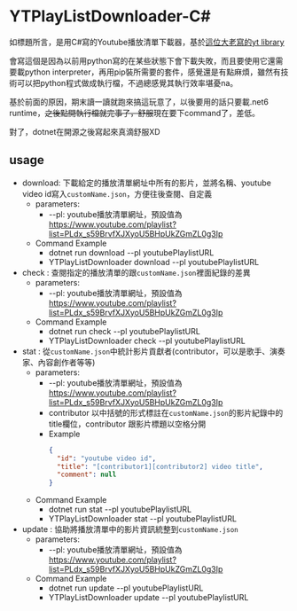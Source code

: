 # YTPlayListDownloader-C#

如標題所言，是用C#寫的Youtube播放清單下載器，基於[這位大老寫的yt library](https://github.com/Tyrrrz/YoutubeExplode)

會寫這個是因為以前用python寫的在某些狀態下會下載失敗，而且要使用它還需要載python interpreter，再用pip裝所需要的套件，感覺還是有點麻煩，雖然有技術可以把python程式做成執行檔，不過總感覺其執行效率堪憂na。

基於前面的原因，期末讀一讀就跑來搞這玩意了，以後要用的話只要載.net6 runtime，~~之後點開執行檔就完事了，舒服~~現在要下command了，差低。

對了，dotnet在開源之後寫起來真滴舒服XD

## usage
- download: 下載給定的播放清單網址中所有的影片，並將名稱、youtube video id寫入`customName.json`，方便往後查閱、自定義
  - parameters:  	
    - --pl: youtube播放清單網址，預設值為 https://www.youtube.com/playlist?list=PLdx_s59BrvfXJXyoU5BHpUkZGmZL0g3Ip
  - Command Example
    - dotnet run download --pl youtubePlaylistURL
    - YTPlayListDownloader download --pl youtubePlaylistURL
- check : 查閱指定的播放清單的跟`customName.json`裡面紀錄的差異
  - parameters:  	
    - --pl: youtube播放清單網址，預設值為 https://www.youtube.com/playlist?list=PLdx_s59BrvfXJXyoU5BHpUkZGmZL0g3Ip
  - Command Example
  	- dotnet run check --pl youtubePlaylistURL
   	- YTPlayListDownloader check --pl youtubePlaylistURL 
- stat : 從`customName.json`中統計影片貢獻者(contributor，可以是歌手、演奏家、內容創作者等等)
     - parameters:
        - --pl: youtube播放清單網址，預設值為 https://www.youtube.com/playlist?list=PLdx_s59BrvfXJXyoU5BHpUkZGmZL0g3Ip
        - contributor 以中括號的形式標註在`customName.json`的影片紀錄中的title欄位，contributor 跟影片標題以空格分開
        - Example
          ```json
          {
            "id": "youtube video id",
            "title": "[contributor1][contributor2] video title",
            "comment": null
          }
          ```
     - Command Example
        - dotnet run stat --pl youtubePlaylistURL
        -  YTPlayListDownloader stat --pl youtubePlaylistURL
- update : 協助將播放清單中的影片資訊統整到`customName.json`
    - parameters:  	
      - --pl: youtube播放清單網址，預設值為 https://www.youtube.com/playlist?list=PLdx_s59BrvfXJXyoU5BHpUkZGmZL0g3Ip
   - Command Example
      - dotnet run update --pl youtubePlaylistURL
      -  YTPlayListDownloader update --pl youtubePlaylistURL
